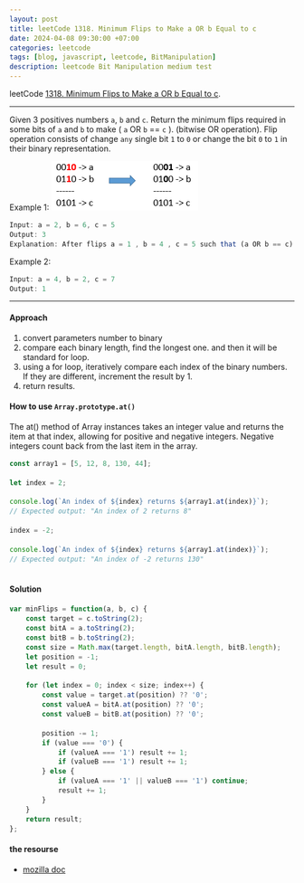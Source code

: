 ```yaml
---
layout: post
title: leetCode 1318. Minimum Flips to Make a OR b Equal to c
date: 2024-04-08 09:30:00 +07:00
categories: leetcode
tags: [blog, javascript, leetcode, BitManipulation]
description: leetcode Bit Manipulation medium test
---
```


leetCode [1318. Minimum Flips to Make a OR b Equal to c](https://leetcode.com/problems/minimum-flips-to-make-a-or-b-equal-to-c/).

<hr>

Given 3 positives numbers `a`, `b` and `c`. Return the minimum flips required in some bits of `a` and `b` to make ( `a` OR `b` == `c` ). (bitwise OR operation).
Flip operation consists of change `any` single bit `1` to `0` or change the bit `0` to `1` in their binary representation.


Example 1:
![example img](./image.png)

```javascript
Input: a = 2, b = 6, c = 5
Output: 3
Explanation: After flips a = 1 , b = 4 , c = 5 such that (a OR b == c)
```

Example 2:
```javascript
Input: a = 4, b = 2, c = 7
Output: 1
```

<hr>

#### Approach

1. convert parameters number to binary
2. compare each binary length, find the longest one. and then it will be standard for loop.
3. using a for loop, iteratively compare each index of the binary numbers. If they are different, increment the result by 1.
4. return results. 


#### How to use `Array.prototype.at()`

The at() method of Array instances takes an integer value and returns the item at that index, allowing for positive and negative integers. Negative integers count back from the last item in the array.

```javascript
const array1 = [5, 12, 8, 130, 44];

let index = 2;

console.log(`An index of ${index} returns ${array1.at(index)}`);
// Expected output: "An index of 2 returns 8"

index = -2;

console.log(`An index of ${index} returns ${array1.at(index)}`);
// Expected output: "An index of -2 returns 130"
 
```


#### Solution


```javascript
var minFlips = function(a, b, c) {   
    const target = c.toString(2);
    const bitA = a.toString(2);
    const bitB = b.toString(2);
    const size = Math.max(target.length, bitA.length, bitB.length);
    let position = -1;
    let result = 0;

    for (let index = 0; index < size; index++) {
        const value = target.at(position) ?? '0';
        const valueA = bitA.at(position) ?? '0';
        const valueB = bitB.at(position) ?? '0';

        position -= 1;
        if (value === '0') {
            if (valueA === '1') result += 1;
            if (valueB === '1') result += 1;
        } else {
            if (valueA === '1' || valueB === '1') continue;
            result += 1;
        }
    }
    return result;
};
```



#### the resourse 

- [mozilla doc](https://developer.mozilla.org/en-US/docs/Web/JavaScript/Reference/Global_Objects/Array/at)





